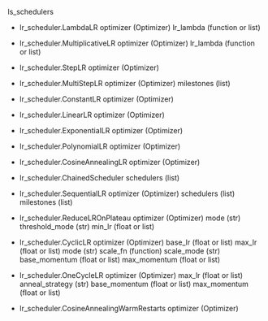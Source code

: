 ls_schedulers

- lr_scheduler.LambdaLR
optimizer (Optimizer) 
lr_lambda (function or list) 


- lr_scheduler.MultiplicativeLR
optimizer (Optimizer) 
lr_lambda (function or list) 


- lr_scheduler.StepLR
optimizer (Optimizer) 

- lr_scheduler.MultiStepLR
optimizer (Optimizer) 
milestones (list) 


- lr_scheduler.ConstantLR
optimizer (Optimizer) 

- lr_scheduler.LinearLR
optimizer (Optimizer)

- lr_scheduler.ExponentialLR
optimizer (Optimizer) 

- lr_scheduler.PolynomialLR
optimizer (Optimizer)

- lr_scheduler.CosineAnnealingLR
optimizer (Optimizer) 

- lr_scheduler.ChainedScheduler
schedulers (list)

- lr_scheduler.SequentialLR
optimizer (Optimizer) 
schedulers (list)
milestones (list)

- lr_scheduler.ReduceLROnPlateau
optimizer (Optimizer) 
mode (str) 
threshold_mode (str) 
min_lr (float or list) 

- lr_scheduler.CyclicLR
optimizer (Optimizer) 
base_lr (float or list) 
max_lr (float or list) 
mode (str) 
scale_fn (function) 
scale_mode (str) 
base_momentum (float or list) 
max_momentum (float or list) 

- lr_scheduler.OneCycleLR
optimizer (Optimizer) 
max_lr (float or list) 
anneal_strategy (str) 
base_momentum (float or list)
max_momentum (float or list)


- lr_scheduler.CosineAnnealingWarmRestarts
optimizer (Optimizer) 

